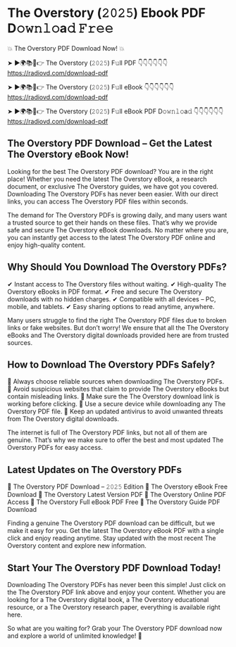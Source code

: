 # The Overstory (𝟸𝟶𝟸𝟻) Ebook PDF D𝚘𝚠𝚗𝚕𝚘a𝚍 𝙵𝚛𝚎𝚎

💥 The Overstory PDF Download Now! 💥

➤ ►🌍📚📱👉 The Overstory (𝟸𝟶𝟸𝟻) F𝚞ll PDF 👇👇👇👇👇👇
https://radiovd.com/download-pdf

➤ ►🌍📚📱👉 The Overstory (𝟸𝟶𝟸𝟻) F𝚞ll eBook 👇👇👇👇👇👇
https://radiovd.com/download-pdf

➤ ►🌍📚📱👉 The Overstory (𝟸𝟶𝟸𝟻) F𝚞ll eBook PDF D𝚘𝚠𝚗𝚕𝚘a𝚍 👇👇👇👇👇👇
https://radiovd.com/download-pdf

## The Overstory PDF Download – Get the Latest The Overstory eBook Now!

Looking for the best The Overstory PDF download? You are in the right place! Whether you need the latest The Overstory eBook, a research document, or exclusive The Overstory guides, we have got you covered. Downloading The Overstory PDFs has never been easier. With our direct links, you can access The Overstory PDF files within seconds.

The demand for The Overstory PDFs is growing daily, and many users want a trusted source to get their hands on these files. That’s why we provide safe and secure The Overstory eBook downloads. No matter where you are, you can instantly get access to the latest The Overstory PDF online and enjoy high-quality content.

## Why Should You Download The Overstory PDFs?

✔ Instant access to The Overstory files without waiting.
✔ High-quality The Overstory eBooks in PDF format.
✔ Free and secure The Overstory downloads with no hidden charges.
✔ Compatible with all devices – PC, mobile, and tablets.
✔ Easy sharing options to read anytime, anywhere.

Many users struggle to find the right The Overstory PDF files due to broken links or fake websites. But don’t worry! We ensure that all the The Overstory eBooks and The Overstory digital downloads provided here are from trusted sources.

## How to Download The Overstory PDFs Safely?

📌 Always choose reliable sources when downloading The Overstory PDFs.
📌 Avoid suspicious websites that claim to provide The Overstory eBooks but contain misleading links.
📌 Make sure the The Overstory download link is working before clicking.
📌 Use a secure device while downloading any The Overstory PDF file.
📌 Keep an updated antivirus to avoid unwanted threats from The Overstory digital downloads.

The internet is full of The Overstory PDF links, but not all of them are genuine. That’s why we make sure to offer the best and most updated The Overstory PDFs for easy access.

## Latest Updates on The Overstory PDFs

🔹 The Overstory PDF Download – 𝟸𝟶𝟸𝟻 Edition
🔹 The Overstory eBook Free Download
🔹 The Overstory Latest Version PDF
🔹 The Overstory Online PDF Access
🔹 The Overstory Full eBook PDF Free
🔹 The Overstory Guide PDF Download

Finding a genuine The Overstory PDF download can be difficult, but we make it easy for you. Get the latest The Overstory eBook PDF with a single click and enjoy reading anytime. Stay updated with the most recent The Overstory content and explore new information.

## Start Your The Overstory PDF Download Today!

Downloading The Overstory PDFs has never been this simple! Just click on the The Overstory PDF link above and enjoy your content. Whether you are looking for a The Overstory digital book, a The Overstory educational resource, or a The Overstory research paper, everything is available right here.

So what are you waiting for? Grab your The Overstory PDF download now and explore a world of unlimited knowledge! 🚀